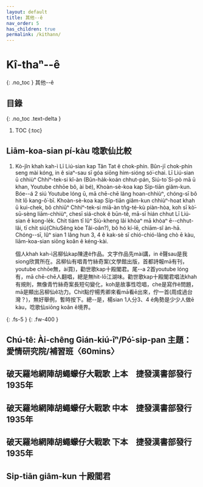 ```yaml
---
layout: default
title: 其他--ê
nav_order: 5
has_children: true
permalink: /kithann/
---
```


# Kî-thaⁿ--ê
{: .no_toc }
其他--ê

## 目錄
{: .no_toc .text-delta }

1. TOC
{:toc}

## Liām-koa-sian pí-kàu 唸歌仙比較
01. Kò-jîn khah kah-ì Lī Liú-sian kap Tân Tat ê chok-phín. Bûn-jī chok-phín seng mài kóng, in ê siaⁿ-sau sī góa siōng him-sióng só͘-chai. Lī Liú-sian ū chhiùⁿ Chhiⁿ-tek-si kî-àn (Bûn-ha̍k-koán chhut-pán, Siú-to͘ Si-pò mā ū khan, Youtube chhōe bô, ài bé), Khoàn-sè-koa kap Si̍p-tiān giâm-kun. Bóe--á 2 siú Youtube lóng ū, mā chē-chē lâng hoan-chhiùⁿ, chóng-sī bô hit lō kang-ô͘-bī. Khoàn-sè-koa kap Si̍p-tiān giâm-kun chhiùⁿ-hoat khah ū kui-chek, bô chhiūⁿ Chhiⁿ-tek-si miā-àn tn̂g-té-kù piàn-hòa, koh sī kò͘-sū-sèng liām-chhiùⁿ, chesī siá-chok ê būn-tê, mā-sī hián chhut Lī Liú-sian ê kong-le̍k. Chit tiám tī Iûⁿ Siù-kheng lâi khòaⁿ mā khòaⁿ ē--chhut-lâi, tī chi̍t siú(ChiuSêng kòe Tâi-oân?), bô hó kí-lē, chiām-sî àn-hā. Chóng--sī, Iûⁿ sian 1 lâng hun 3, 4 ê kak-sè sī chió-chió-lâng chò ē kàu, liām-koa-sian siōng koân ê kéng-kài.

     個人khah kah-ì呂柳仙kap陳達ê作品。文字作品先mài講，in ê聲sau是我siong欣賞所在。呂柳仙有唱青竹絲奇案(文學館出版，首都詩報mā有刊，youtube chhōe無，ài買)，勸世歌kap十殿閣君。尾--a 2首youtube lóng有，mā chē-chē人翻唱，總是無hit-lō江湖味。勸世歌kap十殿閣君唱法khah有規則，無像青竹絲奇案長短句變化，koh是故事性唸唱，che是寫作ê問題，mā是顯出呂柳仙ê功力。Chit點佇楊秀卿來看mā看ē出來，佇一首(周成過台灣？)，無好舉例，暫時按下。總--是，楊sian 1人分3、4 ê角勢是少少人做ē kàu，唸歌仙siōng koân ê境界。

{: .fs-5 }
{: .fw-400 }


## Chú-tê: Ài-chêng Gián-kiú-îⁿ/Pó͘-si̍p-pan 主題：愛情研究院/補習班〈60mins〉


## 破天羅地網陣胡蠅蠓仔大戰歌 上本　捷發漢書部發行 1935年


## 破天羅地網陣胡蠅蠓仔大戰歌 中本　捷發漢書部發行1935年


## 破天羅地網陣胡蠅蠓仔大戰歌 下本　捷發漢書部發行1935年


## Si̍p-tiān giâm-kun 十殿閻君
